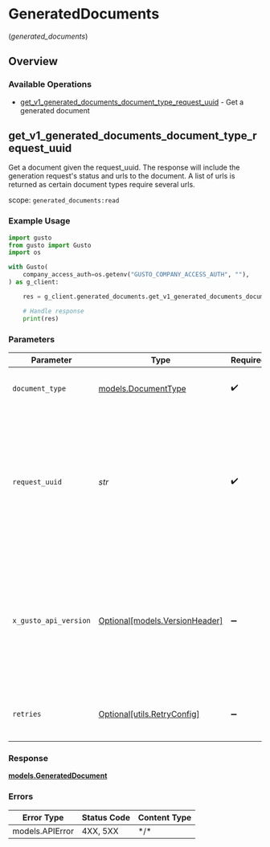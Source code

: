 # GeneratedDocuments
(*generated_documents*)

## Overview

### Available Operations

* [get_v1_generated_documents_document_type_request_uuid](#get_v1_generated_documents_document_type_request_uuid) - Get a generated document

## get_v1_generated_documents_document_type_request_uuid

Get a document given the request_uuid. The response will include the generation request's status and urls to the document. A list of urls is returned as certain document types require several urls.

scope: `generated_documents:read`

### Example Usage

```python
import gusto
from gusto import Gusto
import os

with Gusto(
    company_access_auth=os.getenv("GUSTO_COMPANY_ACCESS_AUTH", ""),
) as g_client:

    res = g_client.generated_documents.get_v1_generated_documents_document_type_request_uuid(document_type=gusto.DocumentType.PRINTABLE_PAYROLL_CHECKS, request_uuid="<id>")

    # Handle response
    print(res)

```

### Parameters

| Parameter                                                                                                                                                                                                                    | Type                                                                                                                                                                                                                         | Required                                                                                                                                                                                                                     | Description                                                                                                                                                                                                                  |
| ---------------------------------------------------------------------------------------------------------------------------------------------------------------------------------------------------------------------------- | ---------------------------------------------------------------------------------------------------------------------------------------------------------------------------------------------------------------------------- | ---------------------------------------------------------------------------------------------------------------------------------------------------------------------------------------------------------------------------- | ---------------------------------------------------------------------------------------------------------------------------------------------------------------------------------------------------------------------------- |
| `document_type`                                                                                                                                                                                                              | [models.DocumentType](../../models/documenttype.md)                                                                                                                                                                          | :heavy_check_mark:                                                                                                                                                                                                           | The type of document being generated                                                                                                                                                                                         |
| `request_uuid`                                                                                                                                                                                                               | *str*                                                                                                                                                                                                                        | :heavy_check_mark:                                                                                                                                                                                                           | The UUID of the request to generate a document. Generate document endpoints return request_uuids to be used with the GET generated document endpoint.                                                                        |
| `x_gusto_api_version`                                                                                                                                                                                                        | [Optional[models.VersionHeader]](../../models/versionheader.md)                                                                                                                                                              | :heavy_minus_sign:                                                                                                                                                                                                           | Determines the date-based API version associated with your API call. If none is provided, your application's [minimum API version](https://docs.gusto.com/embedded-payroll/docs/api-versioning#minimum-api-version) is used. |
| `retries`                                                                                                                                                                                                                    | [Optional[utils.RetryConfig]](../../models/utils/retryconfig.md)                                                                                                                                                             | :heavy_minus_sign:                                                                                                                                                                                                           | Configuration to override the default retry behavior of the client.                                                                                                                                                          |

### Response

**[models.GeneratedDocument](../../models/generateddocument.md)**

### Errors

| Error Type      | Status Code     | Content Type    |
| --------------- | --------------- | --------------- |
| models.APIError | 4XX, 5XX        | \*/\*           |